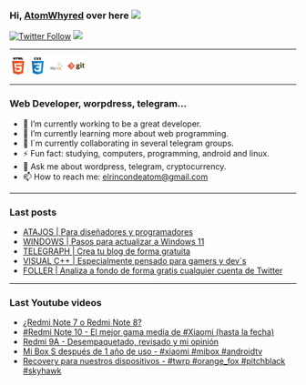 ### Hi, [AtomWhyred][website] over here <img src="https://camo.githubusercontent.com/e8e7b06ecf583bc040eb60e44eb5b8e0ecc5421320a92929ce21522dbc34c891/68747470733a2f2f6d656469612e67697068792e636f6d2f6d656469612f6876524a434c467a6361737252346961377a2f67697068792e676966" width="25px" data-canonical-src="https://media.giphy.com/media/hvRJCLFzcasrR4ia7z/giphy.gif" style="max-width:100%;">

[![Twitter Follow](https://img.shields.io/twitter/follow/elrincondeatom?color=%231DA1F2&label=El%20Rinc%C3%B3n%20de%20Atom&logo=twitter&style=for-the-badge)](https://twitter.com/elrincondeatom) [<img height="30" src="https://img.icons8.com/color/48/000000/telegram-app.png" style="max-width:100%;">][tlg]

---

<img height="30" src="https://raw.githubusercontent.com/github/explore/80688e429a7d4ef2fca1e82350fe8e3517d3494d/topics/html/html.png" style="max-width:100%;"> <img height="30" src="https://raw.githubusercontent.com/github/explore/80688e429a7d4ef2fca1e82350fe8e3517d3494d/topics/css/css.png" style="max-width:100%;"> <img height="30" src="https://raw.githubusercontent.com/github/explore/80688e429a7d4ef2fca1e82350fe8e3517d3494d/topics/mysql/mysql.png" style="max-width:100%;"> <img height="30" src="https://raw.githubusercontent.com/github/explore/80688e429a7d4ef2fca1e82350fe8e3517d3494d/topics/git/git.png" style="max-width:100%;">

<!--
<img height="20" src="https://raw.githubusercontent.com/github/explore/80688e429a7d4ef2fca1e82350fe8e3517d3494d/topics/sass/sass.png" style="max-width:100%;">
-->
---

### Web Developer, worpdress, telegram...

- 🔭 I’m currently working to be a great developer.
- 🌱 I’m currently learning more about web programming.
- 👯 I´m currently collaborating in several telegram groups.
- ⚡ Fun fact: studying, computers, programming, android and linux.
- 💬 Ask me about wordpress, telegram, cryptocurrency.
- 📫 How to reach me: elrincondeatom@gmail.com

---

### Last posts
<!-- BLOG-POST-LIST:START -->
- [ATAJOS | Para diseñadores y programadores](https://elrincondeatom.com/blog/atajos-para-disenadores-y-programadores/)
- [WINDOWS | Pasos para actualizar a Windows 11](https://elrincondeatom.com/blog/windows-pasos-para-actualizar-a-windows-11/)
- [TELEGRAPH | Crea tu blog de forma gratuita](https://elrincondeatom.com/blog/telegraph-crea-tu-blog-de-forma-gratuita/)
- [VISUAL C++ | Especialmente pensado para gamers y dev´s](https://elrincondeatom.com/blog/visual-c-especialmente-pensado-para-gamers-y-devs/)
- [FOLLER | Analiza a fondo de forma gratis cualquier cuenta de Twitter](https://elrincondeatom.com/blog/foller-analiza-a-fondo-de-forma-gratis-cualquier-cuenta-de-twitter/)
<!-- BLOG-POST-LIST:END -->

---
### Last Youtube videos
<!-- YT:START -->
- [¿Redmi Note 7 o Redmi Note 8?](https://www.youtube.com/watch?v=3r-T3X8Xkuc)
- [#Redmi Note 10 - El mejor gama media de #Xiaomi (hasta la fecha)](https://www.youtube.com/watch?v=5dOmUVbAdVM)
- [Redmi 9A - Desempaquetado, revisado y mi opinión](https://www.youtube.com/watch?v=IjYzGmrwIks)
- [Mi Box S después de 1 año de uso - #xiaomi #mibox #androidtv](https://www.youtube.com/watch?v=J_uWC0u7Q-8)
- [Recovery para nuestros dispositivos - #twrp #orange_fox #pitchblack #skyhawk](https://www.youtube.com/watch?v=yfTeTC1luSs)
<!-- YT:END -->

<!-- Links -->
[website]: https://elrincondeatom.com/
[tlg]: https://t.me/elrincondeatom_com